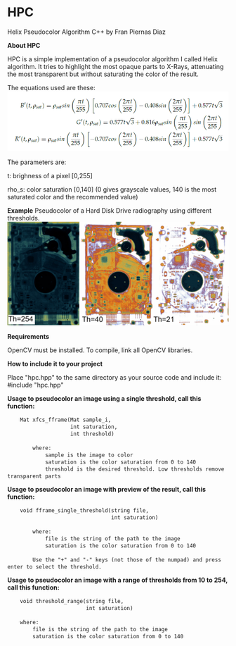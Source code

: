 # HPC
Helix Pseudocolor Algorithm C++ by Fran Piernas Diaz

**About HPC**

HPC is a simple implementation of a pseudocolor algorithm I called Helix algorithm. 
It tries to highlight the most opaque parts to X-Rays, attenuating the most 
transparent but without saturating the color of the result.

The equations used are these:
![Screenshot](equations.PNG)

The parameters are:

  t: brighness of a pixel [0,255]
  
  rho_s: color saturation [0,140] (0 gives grayscale values, 140 is the most saturated color and the recommended value)
  
**Example**
Pseudocolor of a Hard Disk Drive radiography using different thresholds.
![Screenshot](example.jpg)
  
**Requirements**

OpenCV must be installed. To compile, link all OpenCV libraries.

**How to include it to your project**

Place "hpc.hpp" to the same directory as your source code and include it:
#include "hpc.hpp"

**Usage to pseudocolor an image using a single threshold, call this function:**

        Mat xfcs_fframe(Mat sample_i,
                        int saturation,
                        int threshold)

            where:
                sample is the image to color
                saturation is the color saturation from 0 to 140
                threshold is the desired threshold. Low thresholds remove transparent parts

 **Usage to pseudocolor an image with preview of the result, call this function:**

        void fframe_single_threshold(string file,
                                     int saturation)

            where:
                file is the string of the path to the image
                saturation is the color saturation from 0 to 140

            Use the "+" and "-" keys (not those of the numpad) and press enter to select the threshold.

 **Usage to pseudocolor an image with a range of thresholds from 10 to 254, call this function:**

        void threshold_range(string file,
                             int saturation)

        where:
            file is the string of the path to the image
            saturation is the color saturation from 0 to 140
